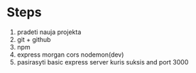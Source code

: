 # Steps

1. pradeti nauja projekta
2. git + github
3. npm
4. express morgan cors nodemon(dev)
5. pasirasyti basic express server kuris suksis and port 3000
